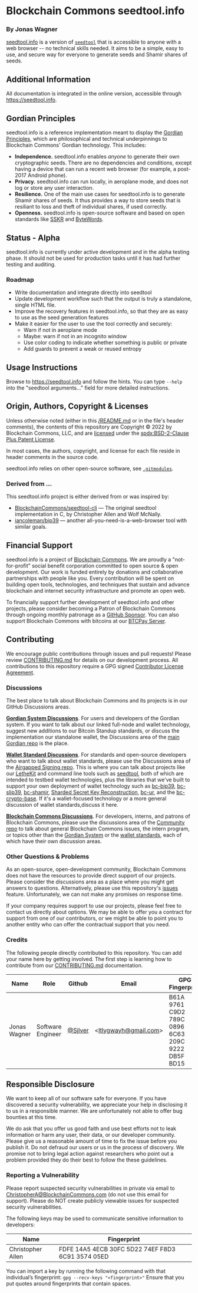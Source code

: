 # Blockchain Commons seedtool.info

### By Jonas Wagner

[seedtool.info](https://seedtool.info) is a version of
[`seedtool`](https://github.com/BlockchainCommons/seedtool-cli) that is
accessible to anyone with a web browser -- no technical skills needed. It aims
to be a simple, easy to use, and secure way for everyone to generate seeds and
Shamir shares of seeds.

## Additional Information

All documentation is integrated in the online version, accessible through https://seedtool.info.

## Gordian Principles

seedtool.info is a reference implementation meant to display the [Gordian Principles](https://github.com/BlockchainCommons/Gordian#gordian-principles), which are philosophical and technical underpinnings to Blockchain Commons' Gordian technology. This includes:

* **Independence.** seedtool.info enables *anyone* to generate their own cryptographic seeds. There are no dependencies and conditions, except having a device that can run a recent web browser (for example, a post-2017 Android phone).
* **Privacy.** seedtool.info can run locally, in aeroplane mode, and does not log or store any user interaction.
* **Resilience.** One of the main use cases for seedtool.info is to generate Shamir shares of seeds. It thus provides a way to store seeds that is resiliant to loss and theft of individual shares, if used correctly.
* **Openness.** seedtool.info is open-source software and based on open standards like [SSKR](https://github.com/BlockchainCommons/bc-sskr) and [ByteWords](https://github.com/blockchaincommons/bc-bytewords).

## Status - Alpha

seedtool.info is currently under active development and in the alpha testing phase. It should not be used for production tasks until it has had further testing and auditing.

### Roadmap

- Write documentation and integrate directly into seedtool
- Update development workflow such that the output is truly a standalone, single HTML file.
- Improve the recovery features in seedtool.info, so that they are as easy to use as the seed generation features
- Make it easier for the user to use the tool correctly and securely:
  - Warn if not in aeroplane mode
  - Maybe: warn if not in an incognito window
  - Use color coding to indicate whether something is public or private
  - Add guards to prevent a weak or reused entropy

## Usage Instructions

Browse to https://seedtool.info and follow the hints. You can type `--help` into the "seedtool arguments..." field for more detailed instructions.

## Origin, Authors, Copyright & Licenses

Unless otherwise noted (either in this [/README.md](./README.md) or in the file's header comments), the contents of this repository are Copyright © 2022 by Blockchain Commons, LLC, and are [licensed](./LICENSE) under the [spdx:BSD-2-Clause Plus Patent License](https://spdx.org/licenses/BSD-2-Clause-Patent.html).

In most cases, the authors, copyright, and license for each file reside in header comments in the source code.

seedtool.info relies on other open-source software, see [`.gitmodules`](./.gitmodules).

### Derived from ...

This seedtool.info project is either derived from or was inspired by:

- [BlockchainCommons/seedtool-cli](https://github.com/BlockchainCommons/seedtool-cli) — The original seedtool implementation in C, by Christopher Allen and Wolf McNally.
- [iancoleman/bip39](https://github.com/iancoleman/bip39) — another all-you-need-is-a-web-browser tool with similar goals.

## Financial Support

seedtool.info is a project of [Blockchain Commons](https://www.blockchaincommons.com/). We are proudly a "not-for-profit" social benefit corporation committed to open source & open development. Our work is funded entirely by donations and collaborative partnerships with people like you. Every contribution will be spent on building open tools, technologies, and techniques that sustain and advance blockchain and internet security infrastructure and promote an open web.

To financially support further development of seedtool.info and other projects, please consider becoming a Patron of Blockchain Commons through ongoing monthly patronage as a [GitHub Sponsor](https://github.com/sponsors/BlockchainCommons). You can also support Blockchain Commons with bitcoins at our [BTCPay Server](https://btcpay.blockchaincommons.com/).

## Contributing

We encourage public contributions through issues and pull requests! Please review [CONTRIBUTING.md](./CONTRIBUTING.md) for details on our development process. All contributions to this repository require a GPG signed [Contributor License Agreement](./CLA.md).

### Discussions

The best place to talk about Blockchain Commons and its projects is in our GitHub Discussions areas.

[**Gordian System Discussions**](https://github.com/BlockchainCommons/Gordian/discussions). For users and developers of the Gordian system. If you want to talk about our linked full-node and wallet technology, suggest new additions to our Bitcoin Standup standards, or discuss the implementation our standalone wallet, the Discussions area of the [main Gordian repo](https://github.com/BlockchainCommons/Gordian) is the place.

[**Wallet Standard Discussions**](https://github.com/BlockchainCommons/AirgappedSigning/discussions). For standards and open-source developers who want to talk about wallet standards, please use the Discussions area of the [Airgapped Signing repo](https://github.com/BlockchainCommons/AirgappedSigning). This is where you can talk about projects like our [LetheKit](https://github.com/BlockchainCommons/bc-lethekit) and command line tools such as [seedtool](https://github.com/BlockchainCommons/bc-seedtool-cli), both of which are intended to testbed wallet technologies, plus the libraries that we've built to support your own deployment of wallet technology such as [bc-bip39](https://github.com/BlockchainCommons/bc-bip39), [bc-slip39](https://github.com/BlockchainCommons/bc-slip39), [bc-shamir](https://github.com/BlockchainCommons/bc-shamir), [Sharded Secret Key Reconstruction](https://github.com/BlockchainCommons/bc-sskr), [bc-ur](https://github.com/BlockchainCommons/bc-ur), and the [bc-crypto-base](https://github.com/BlockchainCommons/bc-crypto-base). If it's a wallet-focused technology or a more general discussion of wallet standards,discuss it here.

[**Blockchain Commons Discussions**](https://github.com/BlockchainCommons/Community/discussions). For developers, interns, and patrons of Blockchain Commons, please use the discussions area of the [Community repo](https://github.com/BlockchainCommons/Community) to talk about general Blockchain Commons issues, the intern program, or topics other than the [Gordian System](https://github.com/BlockchainCommons/Gordian/discussions) or the [wallet standards](https://github.com/BlockchainCommons/AirgappedSigning/discussions), each of which have their own discussion areas.

### Other Questions & Problems

As an open-source, open-development community, Blockchain Commons does not have the resources to provide direct support of our projects. Please consider the discussions area as a place where you might get answers to questions. Alternatively, please use this repository's [issues](./issues) feature. Unfortunately, we can not make any promises on response time.

If your company requires support to use our projects, please feel free to contact us directly about options. We may be able to offer you a contract for support from one of our contributors, or we might be able to point you to another entity who can offer the contractual support that you need.

### Credits

The following people directly contributed to this repository. You can add your name here by getting involved. The first step is learning how to contribute from our [CONTRIBUTING.md](./CONTRIBUTING.md) documentation.

| Name         | Role              | Github                               | Email                   | GPG Fingerprint                                    |
| ------------ | ----------------- | ------------------------------------ | ----------------------- | -------------------------------------------------- |
| Jonas Wagner | Software Engineer | [@Sjlver](https://github.com/Sjlver) | \<ltlygwayh@gmail.com\> | B61A 9761 C9D2 789C 0896  6C63 209C 9222 DB5F BD15 |

## Responsible Disclosure

We want to keep all of our software safe for everyone. If you have discovered a security vulnerability, we appreciate your help in disclosing it to us in a responsible manner. We are unfortunately not able to offer bug bounties at this time.

We do ask that you offer us good faith and use best efforts not to leak information or harm any user, their data, or our developer community. Please give us a reasonable amount of time to fix the issue before you publish it. Do not defraud our users or us in the process of discovery. We promise not to bring legal action against researchers who point out a problem provided they do their best to follow the these guidelines.

### Reporting a Vulnerability

Please report suspected security vulnerabilities in private via email to ChristopherA@BlockchainCommons.com (do not use this email for support). Please do NOT create publicly viewable issues for suspected security vulnerabilities.

The following keys may be used to communicate sensitive information to developers:

| Name              | Fingerprint                                        |
| ----------------- | -------------------------------------------------- |
| Christopher Allen | FDFE 14A5 4ECB 30FC 5D22  74EF F8D3 6C91 3574 05ED |

You can import a key by running the following command with that individual’s fingerprint: `gpg --recv-keys "<fingerprint>"` Ensure that you put quotes around fingerprints that contain spaces.
